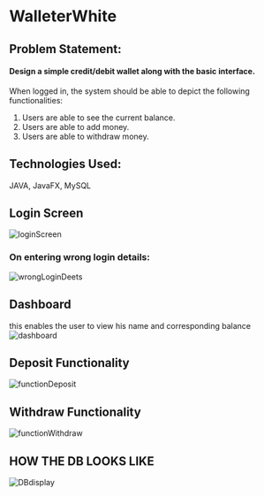 # WalleterWhite

## Problem Statement: 
#### Design a simple credit/debit wallet along with the basic interface.
When logged in, the system should be able to depict the following functionalities:
1. Users are able to see the current balance.
2. Users are able to add money.
3. Users are able to withdraw money.

## Technologies Used: 
JAVA, JavaFX, MySQL

## Login Screen
![loginScreen](https://user-images.githubusercontent.com/77404110/194305508-9bcf5c64-01a0-4ca8-adc8-22a02f4f3828.png)

### On entering wrong login details: 
![wrongLoginDeets](https://user-images.githubusercontent.com/77404110/194305619-2f9ee35e-dde2-4c7d-977a-66886672614c.png)

## Dashboard
this enables the user to view his name and corresponding balance
![dashboard](https://user-images.githubusercontent.com/77404110/194305664-ffdfd261-8616-4396-a73e-8fef65e68735.png)

## Deposit Functionality
![functionDeposit](https://user-images.githubusercontent.com/77404110/194305876-70d4c3be-c546-42bf-a026-620703396141.png)

## Withdraw Functionality
![functionWithdraw](https://user-images.githubusercontent.com/77404110/194306001-196a8d4a-d145-422a-a18b-daaa2ea3750d.png)

## HOW THE DB LOOKS LIKE
![DBdisplay](https://user-images.githubusercontent.com/77404110/194306057-f9438992-47dc-4714-81ed-685627360efc.png)
